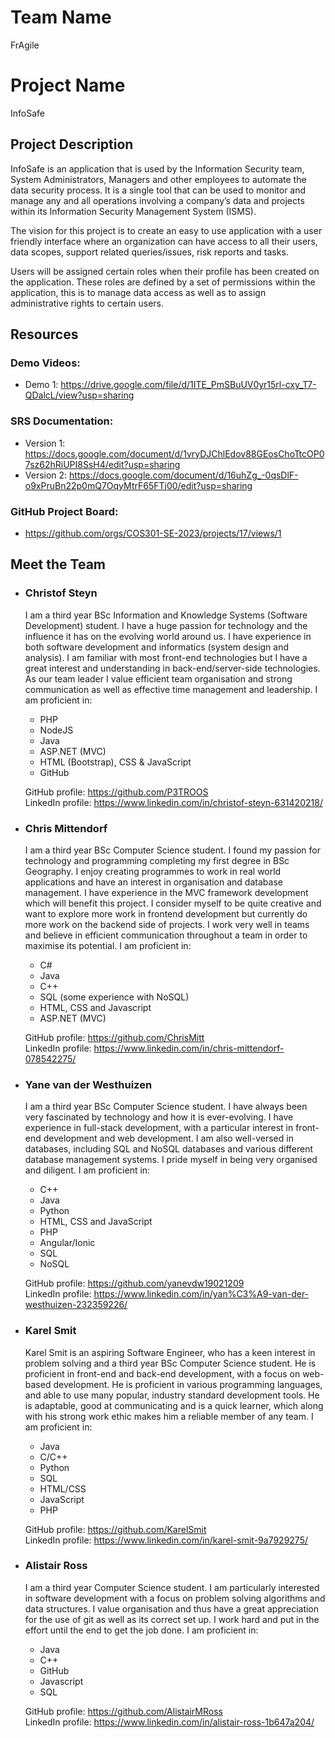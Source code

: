 # Team Name

FrAgile

# Project Name

InfoSafe

## Project Description

InfoSafe is an application that is used by the Information Security team, System Administrators, Managers and other employees to automate the data security process. It is a single tool that can be used to monitor and manage any and all operations involving a company’s data and projects within its Information Security Management System (ISMS).

The vision for this project is to create an easy to use application with a user friendly interface where an organization can have access to all their users, data scopes, support related queries/issues, risk reports and tasks.

Users will be assigned certain roles when their profile has been created on the application. These roles are defined by a set of permissions within the application, this is to manage data access as well as to assign administrative rights to certain users.


## Resources

### Demo Videos:
- Demo 1: https://drive.google.com/file/d/1ITE_PmSBuUV0yr15rl-cxy_T7-QDalcL/view?usp=sharing

### SRS Documentation:
- Version 1: https://docs.google.com/document/d/1vryDJChlEdov88GEosChoTtcOP07sz62hRiUPI8SsH4/edit?usp=sharing
- Version 2: https://docs.google.com/document/d/16uhZg_-0qsDlF-o9xPruBn22p0mQ7OqyMtrF65FTj00/edit?usp=sharing

### GitHub Project Board:

-   https://github.com/orgs/COS301-SE-2023/projects/17/views/1

## Meet the Team

- ### Christof Steyn
  I am a third year BSc Information and Knowledge Systems (Software Development) student. I have a huge passion for technology and the influence it has on the evolving world around us. I have experience in both software development and informatics (system design and analysis). I am familiar with most front-end technologies but I have a great interest and understanding in back-end/server-side technologies. As our team leader I value efficient team organisation and strong communication as well as effective time management and leadership.
  I am proficient in:
  - PHP
  - NodeJS
  - Java
  - ASP.NET (MVC)
  - HTML (Bootstrap), CSS & JavaScript
  - GitHub

  GitHub profile:   https://github.com/P3TROOS \
  LinkedIn profile: https://www.linkedin.com/in/christof-steyn-631420218/

- ### Chris Mittendorf
  I am a third year BSc Computer Science student. I found my passion for technology and programming completing my first degree in BSc Geography. I enjoy creating programmes to work in real world applications and have an interest in organisation and database management. I have experience in the MVC framework development which will benefit this project. I consider myself to be quite creative and want to explore more work in frontend development but currently do more work on the backend side of projects. I work very well in teams and believe in efficient communication throughout a team in order to maximise its potential.
  I am proficient in:
  - C#
  - Java
  - C++
  - SQL (some experience with NoSQL)
  - HTML, CSS and Javascript
  - ASP.NET (MVC)

  GitHub profile:   https://github.com/ChrisMitt \
  LinkedIn profile: https://www.linkedin.com/in/chris-mittendorf-078542275/

- ### Yane van der Westhuizen
  I am a third year BSc Computer Science student. I have always been very fascinated by technology and how it is ever-evolving. I have experience in full-stack development, with a particular interest in front-end development and web development. I am also well-versed in databases, including SQL and NoSQL databases and various different database management systems. I pride myself in being very organised and diligent.
  I am proficient in:
  - C++
  - Java
  - Python
  - HTML, CSS and JavaScript
  - PHP
  - Angular/Ionic
  - SQL
  - NoSQL

  GitHub profile:   https://github.com/yanevdw19021209 \
  LinkedIn profile: https://www.linkedin.com/in/yan%C3%A9-van-der-westhuizen-232359226/

- ### Karel Smit
  Karel Smit is an aspiring Software Engineer, who has a keen interest in problem solving and a third year BSc Computer Science student. He is proficient in front-end and back-end development, with a focus on web-based development. He is proficient in various programming languages, and able to use many popular, industry standard development tools. He is adaptable, good at communicating and is a quick learner, which along with his strong work ethic makes him a reliable member of any team.
  I am proficient in:
  - Java
  - C/C++
  - Python
  - SQL
  - HTML/CSS
  - JavaScript
  - PHP

  GitHub profile:   https://github.com/KarelSmit \
  LinkedIn profile: https://www.linkedin.com/in/karel-smit-9a7929275/

- ### Alistair Ross
  I am a third year Computer Science student. I am particularly interested in software development with a focus on problem solving algorithms and data structures.  I value organisation and thus have a great appreciation for the use of git as well as its correct set up. I work hard and put in the effort until the end to get the job done.
  I am proficient in:
  - Java
  - C++
  - GitHub
  - Javascript
  - SQL

  GitHub profile:   https://github.com/AlistairMRoss \
  LinkedIn profile: https://www.linkedin.com/in/alistair-ross-1b647a204/
